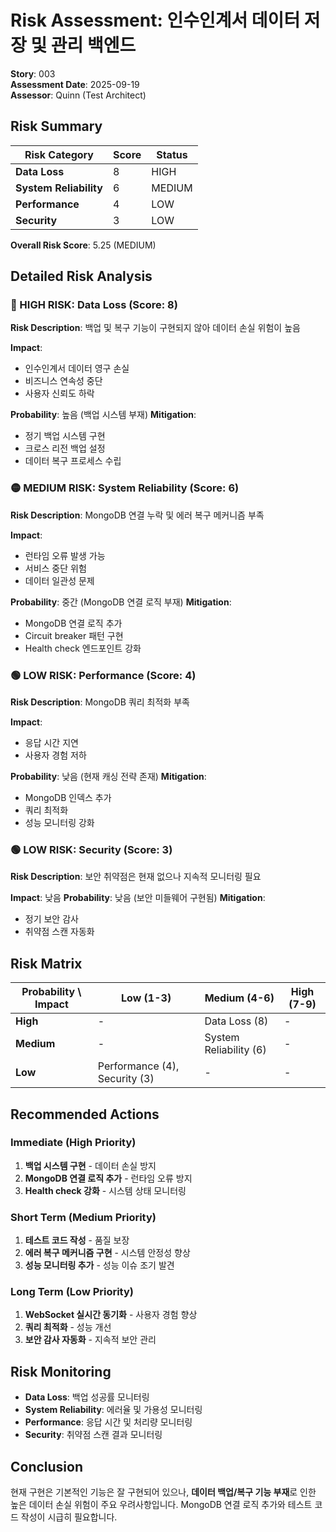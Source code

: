 # Risk Assessment: 인수인계서 데이터 저장 및 관리 백엔드

**Story**: 003  
**Assessment Date**: 2025-09-19  
**Assessor**: Quinn (Test Architect)

## Risk Summary

| Risk Category | Score | Status |
|---------------|-------|--------|
| **Data Loss** | 8 | HIGH |
| **System Reliability** | 6 | MEDIUM |
| **Performance** | 4 | LOW |
| **Security** | 3 | LOW |

**Overall Risk Score**: 5.25 (MEDIUM)

## Detailed Risk Analysis

### 🔴 HIGH RISK: Data Loss (Score: 8)

**Risk Description**: 백업 및 복구 기능이 구현되지 않아 데이터 손실 위험이 높음

**Impact**: 
- 인수인계서 데이터 영구 손실
- 비즈니스 연속성 중단
- 사용자 신뢰도 하락

**Probability**: 높음 (백업 시스템 부재)
**Mitigation**: 
- 정기 백업 시스템 구현
- 크로스 리전 백업 설정
- 데이터 복구 프로세스 수립

### 🟡 MEDIUM RISK: System Reliability (Score: 6)

**Risk Description**: MongoDB 연결 누락 및 에러 복구 메커니즘 부족

**Impact**:
- 런타임 오류 발생 가능
- 서비스 중단 위험
- 데이터 일관성 문제

**Probability**: 중간 (MongoDB 연결 로직 부재)
**Mitigation**:
- MongoDB 연결 로직 추가
- Circuit breaker 패턴 구현
- Health check 엔드포인트 강화

### 🟢 LOW RISK: Performance (Score: 4)

**Risk Description**: MongoDB 쿼리 최적화 부족

**Impact**:
- 응답 시간 지연
- 사용자 경험 저하

**Probability**: 낮음 (현재 캐싱 전략 존재)
**Mitigation**:
- MongoDB 인덱스 추가
- 쿼리 최적화
- 성능 모니터링 강화

### 🟢 LOW RISK: Security (Score: 3)

**Risk Description**: 보안 취약점은 현재 없으나 지속적 모니터링 필요

**Impact**: 낮음
**Probability**: 낮음 (보안 미들웨어 구현됨)
**Mitigation**:
- 정기 보안 감사
- 취약점 스캔 자동화

## Risk Matrix

| Probability \ Impact | Low (1-3) | Medium (4-6) | High (7-9) |
|---------------------|-----------|---------------|------------|
| **High** | - | Data Loss (8) | - |
| **Medium** | - | System Reliability (6) | - |
| **Low** | Performance (4), Security (3) | - | - |

## Recommended Actions

### Immediate (High Priority)
1. **백업 시스템 구현** - 데이터 손실 방지
2. **MongoDB 연결 로직 추가** - 런타임 오류 방지
3. **Health check 강화** - 시스템 상태 모니터링

### Short Term (Medium Priority)
1. **테스트 코드 작성** - 품질 보장
2. **에러 복구 메커니즘 구현** - 시스템 안정성 향상
3. **성능 모니터링 추가** - 성능 이슈 조기 발견

### Long Term (Low Priority)
1. **WebSocket 실시간 동기화** - 사용자 경험 향상
2. **쿼리 최적화** - 성능 개선
3. **보안 감사 자동화** - 지속적 보안 관리

## Risk Monitoring

- **Data Loss**: 백업 성공률 모니터링
- **System Reliability**: 에러율 및 가용성 모니터링  
- **Performance**: 응답 시간 및 처리량 모니터링
- **Security**: 취약점 스캔 결과 모니터링

## Conclusion

현재 구현은 기본적인 기능은 잘 구현되어 있으나, **데이터 백업/복구 기능 부재**로 인한 높은 데이터 손실 위험이 주요 우려사항입니다. MongoDB 연결 로직 추가와 테스트 코드 작성이 시급히 필요합니다.
